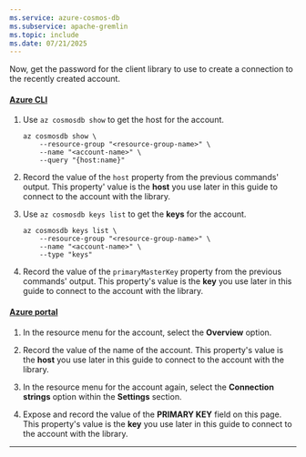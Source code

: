 ```yaml
---
ms.service: azure-cosmos-db
ms.subservice: apache-gremlin
ms.topic: include
ms.date: 07/21/2025
---
```


Now, get the password for the client library to use to create a connection to the recently created account.

#### [Azure CLI](#tab/azure-cli)

1. Use `az cosmosdb show` to get the host for the account.

    ```azurecli-interactive
    az cosmosdb show \
        --resource-group "<resource-group-name>" \
        --name "<account-name>" \
        --query "{host:name}"
    ```

1. Record the value of the `host` property from the previous commands' output. This property' value is the **host** you use later in this guide to connect to the account with the library.

1. Use `az cosmosdb keys list` to get the **keys** for the account.

    ```azurecli-interactive
    az cosmosdb keys list \
        --resource-group "<resource-group-name>" \
        --name "<account-name>" \
        --type "keys"
    ```

1. Record the value of the `primaryMasterKey` property from the previous commands' output. This property's value is the **key** you use later in this guide to connect to the account with the library.

#### [Azure portal](#tab/azure-portal)

1. In the resource menu for the account, select the **Overview** option.

1. Record the value of the name of the account. This property's value is the **host** you use later in this guide to connect to the account with the library.

1. In the resource menu for the account again, select the **Connection strings** option within the **Settings** section.
 
1. Expose and record the value of the **PRIMARY KEY** field on this page. This property's value is the **key** you use later in this guide to connect to the account with the library.

---
